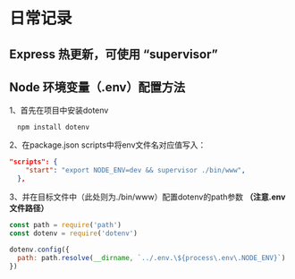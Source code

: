 # 日常记录

## Express 热更新，可使用 “supervisor”

## Node 环境变量（.env）配置方法

1、首先在项目中安装dotenv

```linux
  npm install dotenv
```

2、在package.json scripts中将env文件名对应值写入：

```json
"scripts": {
    "start": "export NODE_ENV=dev && supervisor ./bin/www",
  },
```

3、并在目标文件中（此处则为./bin/www）配置dotenv的path参数 **（注意.env文件路径）**

```js
const path = require('path')
const dotenv = require('dotenv')

dotenv.config({
  path: path.resolve(__dirname, `../.env.\${process\.env\.NODE_ENV}`)
})
```
